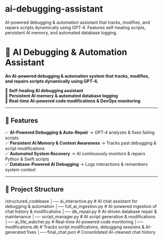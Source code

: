 # ai-debugging-assistant
AI-powered debugging &amp; automation assistant that tracks, modifies, and repairs scripts dynamically using GPT-4.   Features self-healing scripts, persistent AI memory, and automated database logging.
# 🚀 AI Debugging & Automation Assistant  

**An AI-powered debugging & automation system that tracks, modifies, and repairs scripts dynamically using GPT-4.**  

🔹 **Self-healing AI debugging assistant**  
🔹 **Persistent AI memory & automated database logging**  
🔹 **Real-time AI-powered code modifications & DevOps monitoring**  

---

## 📌 **Features**
✅ **AI-Powered Debugging & Auto-Repair** → GPT-4 analyzes & fixes failing scripts  
✅ **Persistent AI Memory & Context Awareness** → Tracks past debugging & script modifications  
✅ **Automated System Recovery** → AI continuously monitors & repairs Python & Swift scripts  
✅ **Database-Powered AI Debugging** → Logs interactions & remembers system context  

---

## 📂 **Project Structure**
/structured_codebase
│── ai_interactive.py          # AI chat assistant for debugging & automation
│── full_ai_ingestion.py       # AI-powered ingestion of chat history & modifications
│── db_repair.py               # AI-driven database repair & maintenance
│── script_manager.py          # AI script generation & modifications
│── ai_file_watcher.py         # Real-time AI-powered code monitoring
│── modifications.db           # Tracks script modifications, debugging sessions & AI-generated fixes
│── final_chat.json            # Consolidated AI-cleaned chat history

